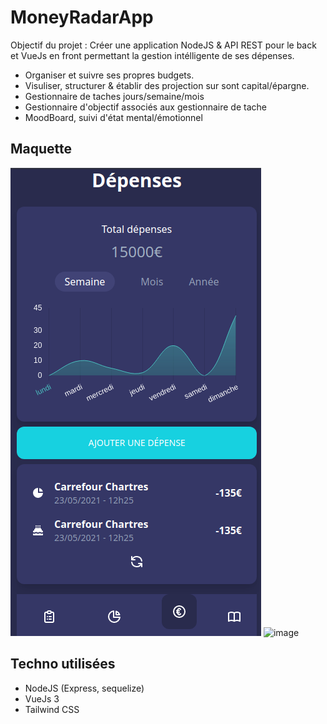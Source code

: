 # MoneyRadarApp
Objectif du projet :  Créer une application NodeJS & API REST pour le back et VueJs en front permettant la gestion intélligente de ses dépenses.
 + Organiser et suivre ses propres budgets.
 + Visuliser, structurer & établir des projection sur sont capital/épargne.
 + Gestionnaire de taches jours/semaine/mois
 + Gestionnaire d'objectif associés aux gestionnaire de tache
 + MoodBoard, suivi d'état mental/émotionnel

## Maquette

![Page: Gestion des dépenses](./screen_1.png)
![image](https://user-images.githubusercontent.com/4291551/162496784-23a002c0-bed3-447c-bf61-9e835598f138.png)

## Techno utilisées

+ NodeJS (Express, sequelize)
+ VueJs 3
+ Tailwind CSS
